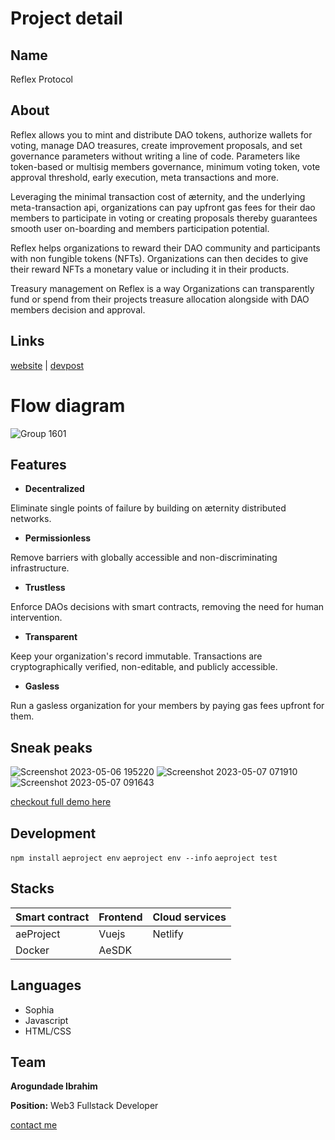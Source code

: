 # Project detail
## Name
Reflex Protocol

## About
Reflex allows you to mint and distribute DAO tokens, authorize wallets for voting, manage DAO treasures, create improvement proposals, and set governance parameters without writing a line of code. Parameters like token-based or multisig members governance, minimum voting token, vote approval threshold, early execution, meta transactions and more.

Leveraging the minimal transaction cost of æternity, and the underlying meta-transaction api, organizations can pay upfront gas fees for their dao members to participate in voting or creating proposals thereby guarantees smooth user on-boarding and members participation potential.

Reflex helps organizations to reward their DAO community and participants with non fungible tokens (NFTs). Organizations can then decides to give their reward NFTs a monetary value or including it in their products.

Treasury management on Reflex is a way Organizations can transparently fund or spend from their projects treasure allocation alongside with DAO members decision and approval.

## Links
[website](https://reflex-protocol.netlify.app) | [devpost](https://devpost.com/software/reflex-protocol)


# Flow diagram
![Group 1601](https://github.com/devarogundade/reflex-smart-contracts/assets/81397790/ca2ac96c-53e6-4a3e-a0ae-008b77678766)

## Features

- **Decentralized**

Eliminate single points of failure by building on æternity distributed networks.

- **Permissionless**

Remove barriers with globally accessible and non-discriminating infrastructure.

- **Trustless**

Enforce DAOs decisions with smart contracts, removing the need for human intervention.

- **Transparent**

Keep your organization's record immutable. Transactions are cryptographically verified, non-editable, and publicly accessible.

- **Gasless**

Run a gasless organization for your members by paying gas fees upfront for them.

## Sneak peaks

![Screenshot 2023-05-06 195220](https://github.com/devarogundade/reflex-smart-contracts/assets/81397790/b29dc810-7c8a-489e-b6cb-1cd928fa2bfe)
![Screenshot 2023-05-07 071910](https://github.com/devarogundade/reflex-smart-contracts/assets/81397790/4d039d29-b959-478b-8cb0-f2351365e4e7)
![Screenshot 2023-05-07 091643](https://github.com/devarogundade/reflex-smart-contracts/assets/81397790/1f1c6fce-ab06-4f3d-a070-863ad983f4db)

[checkout full demo here](https://reflex-protocol.netlify.app)

## Development
`npm install`
`aeproject env`
`aeproject env --info`
`aeproject test`

## Stacks
 | Smart contract | Frontend | Cloud services |
 |--|--|--|
 | aeProject | Vuejs | Netlify |
 | Docker | AeSDK ||
 
 ## Languages
- Sophia
- Javascript
- HTML/CSS

## Team
**Arogundade Ibrahim**
 
**Position:** Web3 Fullstack Developer
 
[contact me](https://linktr.ee/devarogundade)
